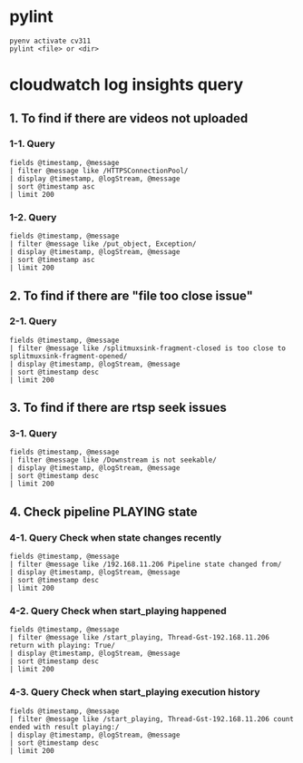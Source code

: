 # pylint
```
pyenv activate cv311
pylint <file> or <dir>
```

# cloudwatch log insights query 

## 1. To find if there are videos not uploaded
### 1-1. Query
```
fields @timestamp, @message
| filter @message like /HTTPSConnectionPool/
| display @timestamp, @logStream, @message
| sort @timestamp asc
| limit 200
```

### 1-2. Query
```
fields @timestamp, @message
| filter @message like /put_object, Exception/
| display @timestamp, @logStream, @message
| sort @timestamp asc
| limit 200
```

## 2. To find if there are "file too close issue"
### 2-1. Query
```
fields @timestamp, @message
| filter @message like /splitmuxsink-fragment-closed is too close to splitmuxsink-fragment-opened/
| display @timestamp, @logStream, @message
| sort @timestamp desc
| limit 200
```

## 3. To find if there are rtsp seek issues
### 3-1. Query
```
fields @timestamp, @message
| filter @message like /Downstream is not seekable/
| display @timestamp, @logStream, @message
| sort @timestamp desc
| limit 200
```

## 4. Check pipeline PLAYING state
### 4-1. Query Check when state changes recently
```
fields @timestamp, @message
| filter @message like /192.168.11.206 Pipeline state changed from/
| display @timestamp, @logStream, @message
| sort @timestamp desc
| limit 200
```


### 4-2. Query Check when start_playing happened
```
fields @timestamp, @message
| filter @message like /start_playing, Thread-Gst-192.168.11.206 return with playing: True/
| display @timestamp, @logStream, @message
| sort @timestamp desc
| limit 200
```

### 4-3. Query Check when start_playing execution history
```
fields @timestamp, @message
| filter @message like /start_playing, Thread-Gst-192.168.11.206 count ended with result playing:/
| display @timestamp, @logStream, @message
| sort @timestamp desc
| limit 200
```